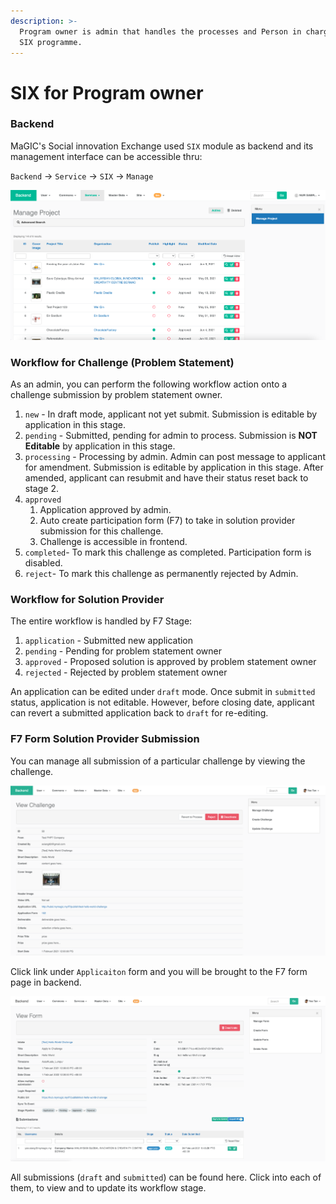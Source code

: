 ```yaml
---
description: >-
  Program owner is admin that handles the processes and Person in charge for the
  SIX programme.
---
```


# SIX for Program owner

### Backend

MaGIC's Social innovation Exchange used `SIX` module as backend and its management interface can be accessible thru:

`Backend` -&gt; `Service` -&gt; `SIX` -&gt; `Manage`

![Manage SIX](../../.gitbook/assets/screenshot-2021-06-10-at-2.43.42-pm.png)

### Workflow for Challenge \(Problem Statement\)

As an admin, you can perform the following workflow action onto a challenge submission by problem statement owner.

1. `new` - In draft mode, applicant not yet submit. Submission is editable by application in this stage.
2. `pending` - Submitted, pending for admin to process. Submission is **NOT Editable** by application in this stage.
3. `processing` - Processing by admin. Admin can post message to applicant for amendment. Submission is editable by application in this stage. After amended, applicant can resubmit and have their status reset back to stage 2. 
4. `approved`  
   1. Application approved by admin.
   2. Auto create participation form \(F7\) to take in solution provider submission for this challenge.
   3. Challenge is accessible in frontend.
5. `completed`- To mark this challenge as completed. Participation form is disabled.
6. `reject`- To mark this challenge as permanently rejected by Admin. 

### Workflow for Solution Provider

The entire workflow is handled by F7 Stage:

1. `application` - Submitted new application
2. `pending` - Pending for problem statement owner
3. `approved` - Proposed solution is approved by problem statement owner
4. `rejected` - Rejected by problem statement owner

An application can be edited under `draft` mode. Once submit in `submitted` status, application is not editable. However, before closing date, applicant can revert a submitted application back to `draft` for re-editing. 

### F7 Form Solution Provider Submission

You can manage all submission of a particular challenge by viewing the challenge.

![View Challenge](../../.gitbook/assets/screenshot-2021-03-02-at-12.40.40-am.png)

Click link under `Applicaiton` form and you will be brought to the F7 form page in backend.

![View F7 Form](../../.gitbook/assets/screenshot-2021-03-02-at-12.42.28-am.png)

All submissions \(`draft` and `submitted`\) can be found here. Click into each of them, to view and to update its workflow stage.

